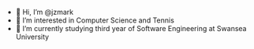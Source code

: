 - 👋 Hi, I’m @jzmark
- 👀 I’m interested in Computer Science and Tennis
- 🌱 I’m currently studying third year of Software Engineering at Swansea University
<!--- 💞️ I’m looking to collaborate on ...
- 📫 How to reach me ...--->
